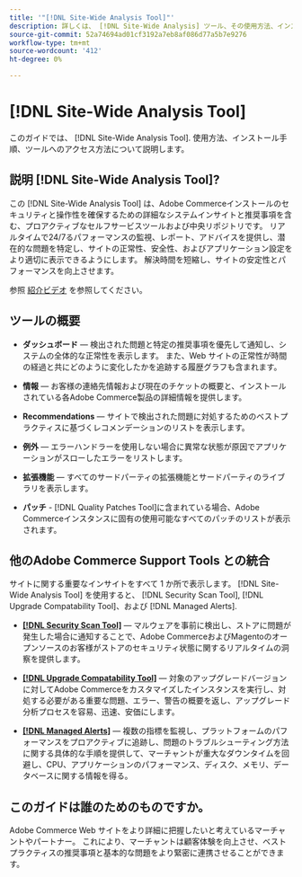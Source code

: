 ```yaml
---
title: '"[!DNL Site-Wide Analysis Tool]"'
description: 詳しくは、 [!DNL Site-Wide Analysis] ツール、その使用方法、インストールプロセス、アクセス方法
source-git-commit: 52a74694ad01cf3192a7eb8af086d77a5b7e9276
workflow-type: tm+mt
source-wordcount: '412'
ht-degree: 0%

---
```


# [!DNL Site-Wide Analysis Tool]

このガイドでは、 [!DNL Site-Wide Analysis Tool]. 使用方法、インストール手順、ツールへのアクセス方法について説明します。

## 説明 [!DNL Site-Wide Analysis Tool]?

この [!DNL Site-Wide Analysis Tool] は、Adobe Commerceインストールのセキュリティと操作性を確保するための詳細なシステムインサイトと推奨事項を含む、プロアクティブなセルフサービスツールおよび中央リポジトリです。 リアルタイムで24/7るパフォーマンスの監視、レポート、アドバイスを提供し、潜在的な問題を特定し、サイトの正常性、安全性、およびアプリケーション設定をより適切に表示できるようにします。 解決時間を短縮し、サイトの安定性とパフォーマンスを向上させます。

参照 [紹介ビデオ](https://www.youtube.com/watch?v=KW2R8ki_RG4) を参照してください。

## ツールの概要

- **ダッシュボード**  — 検出された問題と特定の推奨事項を優先して通知し、システムの全体的な正常性を表示します。 また、Web サイトの正常性が時間の経過と共にどのように変化したかを追跡する履歴グラフも含まれます。

- **情報**  — お客様の連絡先情報および現在のチケットの概要と、インストールされている各Adobe Commerce製品の詳細情報を提供します。

- **Recommendations**  — サイトで検出された問題に対処するためのベストプラクティスに基づくレコメンデーションのリストを表示します。

- **例外**  — エラーハンドラーを使用しない場合に異常な状態が原因でアプリケーションがスローしたエラーをリストします。

- **拡張機能**  — すべてのサードパーティの拡張機能とサードパーティのライブラリを表示します。

- **パッチ** - [!DNL Quality Patches Tool]に含まれている場合、Adobe Commerceインスタンスに固有の使用可能なすべてのパッチのリストが表示されます。

## 他のAdobe Commerce Support Tools との統合

サイトに関する重要なインサイトをすべて 1 か所で表示します。 [!DNL Site-Wide Analysis Tool] を使用すると、 [!DNL Security Scan Tool], [!DNL Upgrade Compatability Tool]、および [!DNL Managed Alerts].

- [**[!DNL Security Scan Tool]**](https://docs.magento.com/user-guide/magento/security-scan.html)  — マルウェアを事前に検出し、ストアに問題が発生した場合に通知することで、Adobe CommerceおよびMagentoのオープンソースのお客様がストアのセキュリティ状態に関するリアルタイムの洞察を提供します。

- [**[!DNL Upgrade Compatability Tool]**](https://experienceleague.adobe.com/docs/commerce-operations/upgrade-guide/upgrade-compatibility-tool/overview.html?lang=en)  — 対象のアップグレードバージョンに対してAdobe Commerceをカスタマイズしたインスタンスを実行し、対処する必要がある重要な問題、エラー、警告の概要を返し、アップグレード分析プロセスを容易、迅速、安価にします。

- [**[!DNL Managed Alerts]**](https://support.magento.com/hc/en-us/sections/360010758472-Managed-alerts-for-Adobe-Commerce)  — 複数の指標を監視し、プラットフォームのパフォーマンスをプロアクティブに追跡し、問題のトラブルシューティング方法に関する具体的な手順を提供して、マーチャントが重大なダウンタイムを回避し、CPU、アプリケーションのパフォーマンス、ディスク、メモリ、データベースに関する情報を得る。

## このガイドは誰のためのものですか。

Adobe Commerce Web サイトをより詳細に把握したいと考えているマーチャントやパートナー。 これにより、マーチャントは顧客体験を向上させ、ベストプラクティスの推奨事項と基本的な問題をより緊密に連携させることができます。
